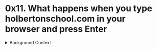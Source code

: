 # 0x11. What happens when you type holbertonschool.com in your browser and press Enter 

<details>
<summary>Background Context</summary>

- Being a Full-Stack Software Engineer means you’re comfortable interacting with any layer of the stack.
- A way to easily assess this is to simply ask an engineer to explain how a software system works. They can have a general overview of the flow or can choose to dig deep in a certain area.
- Let’s practice by exploring the infrastructure side (network, servers, security…) of the question.

</details>
